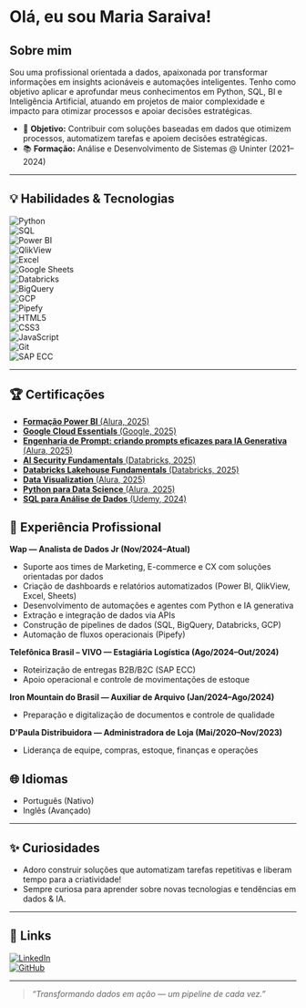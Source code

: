 #  Olá, eu sou Maria Saraiva!

##  Sobre mim

Sou uma profissional orientada a dados, apaixonada por transformar informações em insights acionáveis e automações inteligentes. Tenho como objetivo aplicar e aprofundar meus conhecimentos em Python, SQL, BI e Inteligência Artificial, atuando em projetos de maior complexidade e impacto para otimizar processos e apoiar decisões estratégicas.

- 🎯 **Objetivo:** Contribuir com soluções baseadas em dados que otimizem processos, automatizem tarefas e apoiem decisões estratégicas.
- 📚 **Formação:** Análise e Desenvolvimento de Sistemas @ Uninter (2021–2024)

---

## 💡 Habilidades & Tecnologias

![Python](https://img.shields.io/badge/Python-3776AB?logo=python&logoColor=white)  
![SQL](https://img.shields.io/badge/SQL-4479A1?logo=postgresql&logoColor=white)  
![Power BI](https://img.shields.io/badge/Power%20BI-F2C811?logo=powerbi&logoColor=black)  
![QlikView](https://img.shields.io/badge/QlikView-009848?logo=qlik&logoColor=white)  
![Excel](https://img.shields.io/badge/Excel-217346?logo=microsoft-excel&logoColor=white)  
![Google Sheets](https://img.shields.io/badge/Google%20Sheets-34A853?logo=googlesheets&logoColor=white)  
![Databricks](https://img.shields.io/badge/Databricks-FF3621?logo=databricks&logoColor=white)  
![BigQuery](https://img.shields.io/badge/BigQuery-669DF6?logo=google-bigquery&logoColor=white)  
![GCP](https://img.shields.io/badge/GCP-4285F4?logo=googlecloud&logoColor=white)  
![Pipefy](https://img.shields.io/badge/Pipefy-000000?logo=pipefy&logoColor=white)  
![HTML5](https://img.shields.io/badge/HTML5-E34F26?logo=html5&logoColor=white)  
![CSS3](https://img.shields.io/badge/CSS3-1572B6?logo=css3&logoColor=white)  
![JavaScript](https://img.shields.io/badge/JavaScript-F7DF1E?logo=javascript&logoColor=black)  
![Git](https://img.shields.io/badge/Git-F05032?logo=git&logoColor=white)  
![SAP ECC](https://img.shields.io/badge/SAP-EF3340?logo=sap&logoColor=white)  

---

## 🏆 Certificações

- [**Formação Power BI** (Alura, 2025)](https://cursos.alura.com.br/degree/certificate/5f1ca172-6fd7-4c6a-972f-38e5f6f9a228)  
- [**Google Cloud Essentials** (Google, 2025)](https://www.cloudskillsboost.google/public_profiles/2ef4a038-7174-4fc2-928f-51642917582d/badges/16580757)  
- [**Engenharia de Prompt: criando prompts eficazes para IA Generativa** (Alura, 2025)](https://cursos.alura.com.br/certificate/8049b6ba-9139-47e0-a0f8-ff6312f0114e?lang)  
- [**AI Security Fundamentals** (Databricks, 2025)](https://credentials.databricks.com/b1413d14-d423-4b05-8cb0-b7c745107693#acc.0dbgqs45)  
- [**Databricks Lakehouse Fundamentals** (Databricks, 2025)](https://credentials.databricks.com/d28ecf11-9ac5-46ab-805f-91502ad2e03a)  
- [**Data Visualization** (Alura, 2025)](https://cursos.alura.com.br/certificate/d6d08aee-1390-4471-9f77-8f76be79605f?lang)  
- [**Python para Data Science** (Alura, 2025)](https://cursos.alura.com.br/certificate/e3723723-39ef-4ff6-b1f9-1062c1e847f7?lang)  
- [**SQL para Análise de Dados** (Udemy, 2024)](https://www.udemy.com/certificate/UC-5ee62fc0-61d7-4fd0-9d36-050a2fdf8305/)  


## 👔 Experiência Profissional

**Wap — Analista de Dados Jr (Nov/2024–Atual)**  
- Suporte aos times de Marketing, E-commerce e CX com soluções orientadas por dados  
- Criação de dashboards e relatórios automatizados (Power BI, QlikView, Excel, Sheets)  
- Desenvolvimento de automações e agentes com Python e IA generativa  
- Extração e integração de dados via APIs  
- Construção de pipelines de dados (SQL, BigQuery, Databricks, GCP)  
- Automação de fluxos operacionais (Pipefy)  

**Telefônica Brasil – VIVO — Estagiária Logística (Ago/2024–Out/2024)**  
- Roteirização de entregas B2B/B2C (SAP ECC)  
- Apoio operacional e controle de movimentações de estoque  

**Iron Mountain do Brasil — Auxiliar de Arquivo (Jan/2024–Ago/2024)**  
- Preparação e digitalização de documentos e controle de qualidade  

**D'Paula Distribuidora — Administradora de Loja (Mai/2020–Nov/2023)**  
- Liderança de equipe, compras, estoque, finanças e operações  

## 🌐 Idiomas

- Português (Nativo)  
- Inglês (Avançado)  

---

## ✨ Curiosidades

- Adoro construir soluções que automatizam tarefas repetitivas e liberam tempo para a criatividade!  
- Sempre curiosa para aprender sobre novas tecnologias e tendências em dados & IA.  

---

## 🔗 Links

[![LinkedIn](https://img.shields.io/badge/LinkedIn-blue?logo=linkedin)](https://www.linkedin.com/in/maria-rita-de-paula-saraiva-150ab0250/)  
[![GitHub](https://img.shields.io/badge/GitHub-000?logo=github)](https://github.com/MariarpSaraiva)  

---

> _“Transformando dados em ação — um pipeline de cada vez.”_
